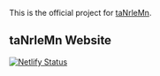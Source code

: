 This is the official project for [taNrleMn](https://tanrlemn.xyz/).

## taNrleMn Website

[![Netlify Status](https://api.netlify.com/api/v1/badges/4cbf158c-57da-4e36-b2b0-37f712de0183/deploy-status)](https://app.netlify.com/sites/tanrlemn/deploys)

